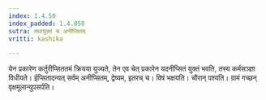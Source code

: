 ```yaml
---
index: 1.4.50
index_padded: 1.4.050
sutra: तथायुक्तं च अनीप्सितम्
vritti: kashika

---
```

येन प्रकारेण कर्तुरीप्सिततमं क्रियया युज्यते, तेन एव चेत् प्रकारेन यदनीप्सितं युक्तं भवति, तस्य कर्मसञ्ज्ञा विधीयते। ईप्सितादन्यत् सर्वम् अनीप्सितम्, द्वेष्यम, इतरच् च। विषं भक्षयति। चौरान् पश्यति। ग्रामं गच्छन् वृक्षमूलान्युपसर्पति।